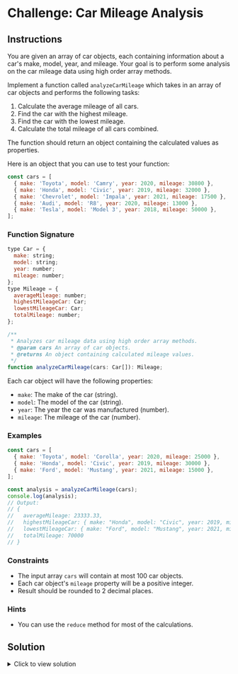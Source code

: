 # Challenge: Car Mileage Analysis

## Instructions

You are given an array of car objects, each containing information about a car's make, model, year, and mileage. Your goal is to perform some analysis on the car mileage data using high order array methods.

Implement a function called `analyzeCarMileage` which takes in an array of car objects and performs the following tasks:

1. Calculate the average mileage of all cars.
2. Find the car with the highest mileage.
3. Find the car with the lowest mileage.
4. Calculate the total mileage of all cars combined.

The function should return an object containing the calculated values as properties.

Here is an object that you can use to test your function:

```js
const cars = [
  { make: 'Toyota', model: 'Camry', year: 2020, mileage: 30800 },
  { make: 'Honda', model: 'Civic', year: 2019, mileage: 32000 },
  { make: 'Chevrolet', model: 'Impala', year: 2021, mileage: 17500 },
  { make: 'Audi', model: 'R8', year: 2020, mileage: 13000 },
  { make: 'Tesla', model: 'Model 3', year: 2018, mileage: 50000 },
];
```

### Function Signature

```js
type Car = {
  make: string;
  model: string;
  year: number;
  mileage: number;
};
type Mileage = {
  averageMileage: number;
  highestMileageCar: Car;
  lowestMileageCar: Car;
  totalMileage: number;
};

/**
 * Analyzes car mileage data using high order array methods.
 * @param cars An array of car objects.
 * @returns An object containing calculated mileage values.
 */
function analyzeCarMileage(cars: Car[]): Mileage;
```

Each car object will have the following properties:

- `make`: The make of the car (string).
- `model`: The model of the car (string).
- `year`: The year the car was manufactured (number).
- `mileage`: The mileage of the car (number).

### Examples

```js
const cars = [
  { make: 'Toyota', model: 'Corolla', year: 2020, mileage: 25000 },
  { make: 'Honda', model: 'Civic', year: 2019, mileage: 30000 },
  { make: 'Ford', model: 'Mustang', year: 2021, mileage: 15000 },
];

const analysis = analyzeCarMileage(cars);
console.log(analysis);
// Output:
// {
//   averageMileage: 23333.33,
//   highestMileageCar: { make: "Honda", model: "Civic", year: 2019, mileage: 30000 },
//   lowestMileageCar: { make: "Ford", model: "Mustang", year: 2021, mileage: 15000 },
//   totalMileage: 70000
// }
```

### Constraints

- The input array `cars` will contain at most 100 car objects.
- Each car object's `mileage` property will be a positive integer.
- Result should be rounded to 2 decimal places.

### Hints

- You can use the `reduce` method for most of the calculations.

## Solution

<details>
  <summary>Click to view solution</summary>

```js
type Car = {
  make: string,
  model: string,
  year: number,
  mileage: number,
};
type Mileage = {
  averageMileage: number,
  highestMileageCar: Car,
  lowestMileageCar: Car,
  totalMileage: number,
};

export function analyzeCarMileage(cars: Car[]): Mileage {
  const totalMileage = cars.reduce((sum, car) => sum + car.mileage, 0);
  const averageMileage = totalMileage / cars.length;
  const highestMileageCar = cars.reduce(
    (highest, car) => (car.mileage > highest.mileage ? car : highest),
    cars[0]
  );
  const lowestMileageCar = cars.reduce(
    (lowest, car) => (car.mileage < lowest.mileage ? car : lowest),
    cars[0]
  );

  return {
    averageMileage: parseFloat(averageMileage.toFixed(2)),
    highestMileageCar,
    lowestMileageCar,
    totalMileage,
  };
}
```

### Explanation

- Create a variable `totalMileage` and initialize it to the result of calling the `reduce` method on the `cars` array. The accumulator should be the sum of the accumulator and the car's mileage. The initial value of `0` will be used as the initial value of the accumulator.
- Create a variable `averageMileage` and initialize it to the result of dividing `totalMileage` by the length of the `cars` array.
- Create a variable `highestMileageCar` and initialize it to the result of calling the `reduce` method on the `cars` array. The accumulator should be the car with the highest mileage. The initial value of `cars[0]` will be used as the initial value of the accumulator.
- Create a variable `lowestMileageCar` and initialize it to the result of calling the `reduce` method on the `cars` array. The accumulator should be the car with the lowest mileage. The initial value of `cars[0]` will be used as the initial value of the accumulator.
- Return an object containing the calculated values. Round the `averageMileage` to 2 decimal places using the `toFixed` method and convert it to a number using the `parseFloat` method.

The `reduce` method can be a little tough to understand, so let's break it down for the `highestMileageCar` variable. Here is the code again for reference:

```js
const highestMileageCar = cars.reduce(
  (highest, car) => (car.mileage > highest.mileage ? car : highest),
  cars[0]
);
```

1. `reduce` takes two main arguments: a function and an initial value. The initial value is set to `cars[0]`, which is the first car in the list.
2. The function takes two parameters: `highest` and `car`. `highest` initially holds the first car, and car is the next car in the list.
3. For each car, the function compares the mileage of the current car `car.mileage` with the mileage of the car that was thought to be the highest so far `highest.mileage`.
4. If the current car's mileage is greater, we replace the value of `highest` with the current car.
5. If the current car's mileage is not greater, we stick with the car we thought was the best so far (highest).
6. This process repeats for each car in the list.

Whatever we return from the callback for the `reduce` method will be the new value of the accumulator.

</details>
